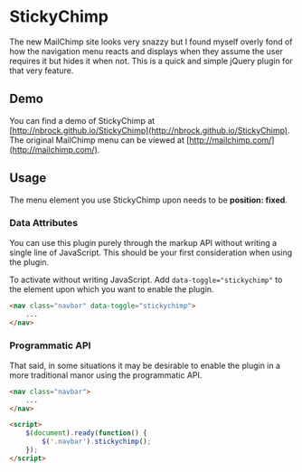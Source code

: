 # StickyChimp

The new MailChimp site looks very snazzy but I found myself overly fond of how the navigation menu reacts and displays when they assume the user requires it but hides it when not. This is a quick and simple jQuery plugin for that very feature.

## Demo

You can find a demo of StickyChimp at [http://nbrock.github.io/StickyChimp](http://nbrock.github.io/StickyChimp). The original MailChimp menu can be viewed at [http://mailchimp.com/](http://mailchimp.com/).

## Usage

The menu element you use StickyChimp upon needs to be __position: fixed__.

### Data Attributes

You can use this plugin purely through the markup API without writing a single line of JavaScript. This should be your first consideration when using the plugin.

To activate without writing JavaScript. Add ```data-toggle="stickychimp"``` to the element upon which you want to enable the plugin.

```html
<nav class="navbar" data-toggle="stickychimp">
	...
</nav>
```

### Programmatic API

That said, in some situations it may be desirable to enable the plugin in a more traditional manor using the programmatic API.

```html
<nav class="navbar">
	...
</nav>

<script>
	$(document).ready(function() {
		$('.navbar').stickychimp();
	});
</script>
```
